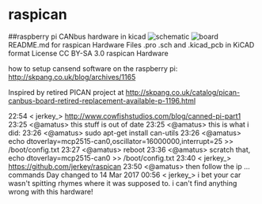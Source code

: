 # raspican
##raspberry pi CANbus hardware in kicad
![schematic](https://raw.github.com/jerkey/raspican/master/schematic.png)
![board](https://raw.github.com/jerkey/raspican/master/board.png)
README.md for raspican Hardware
Files .pro .sch and .kicad_pcb in KiCAD format
License CC BY-SA 3.0
raspican Hardware

how to setup cansend software on the raspberry pi:
http://skpang.co.uk/blog/archives/1165

Inspired by retired PICAN project at http://skpang.co.uk/catalog/pican-canbus-board-retired-replacement-available-p-1196.html

22:54 < jerkey_> http://www.cowfishstudios.com/blog/canned-pi-part1
23:25 <@amatus> this stuff is out of date
23:25 <@amatus> this is what i did:
23:26 <@amatus> sudo apt-get install can-utils
23:26 <@amatus> echo dtoverlay=mcp2515-can0,oscillator=16000000,interrupt=25 >> /boot/config.txt
23:27 <@amatus> reboot
23:36 <@amatus> scratch that, echo dtoverlay=mcp2515-can0 >> /boot/config.txt
23:40 < jerkey_> https://github.com/jerkey/raspican
23:50 <@amatus> then follow the ip ... commands
Day changed to 14 Mar 2017
00:56 < jerkey_> i bet your car wasn't spitting rhymes where it was supposed to.  i can't find anything wrong with this hardware!

